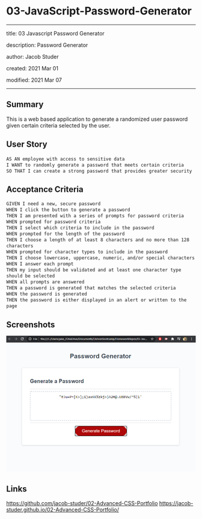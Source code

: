 # 03-JavaScript-Password-Generator

---

title: 03 Javascript Password Generator

description: Password Generator

author: Jacob Studer

created:  2021 Mar 01

modified: 2021 Mar 07

---

## Summary
This is a web based application to generate a randomized user password given certain criteria selected by the user.

## User Story

```
AS AN employee with access to sensitive data
I WANT to randomly generate a password that meets certain criteria
SO THAT I can create a strong password that provides greater security
```

## Acceptance Criteria

```
GIVEN I need a new, secure password
WHEN I click the button to generate a password
THEN I am presented with a series of prompts for password criteria
WHEN prompted for password criteria
THEN I select which criteria to include in the password
WHEN prompted for the length of the password
THEN I choose a length of at least 8 characters and no more than 128 characters
WHEN prompted for character types to include in the password
THEN I choose lowercase, uppercase, numeric, and/or special characters
WHEN I answer each prompt
THEN my input should be validated and at least one character type should be selected
WHEN all prompts are answered
THEN a password is generated that matches the selected criteria
WHEN the password is generated
THEN the password is either displayed in an alert or written to the page
```

## Screenshots
![screenshot-1](https://raw.githubusercontent.com/jacob-studer/03-JavaScript-Password-Generator/main/screenshot/Screenshot%201.PNG)

## Links
https://github.com/jacob-studer/02-Advanced-CSS-Portfolio
https://jacob-studer.github.io/02-Advanced-CSS-Portfolio/
